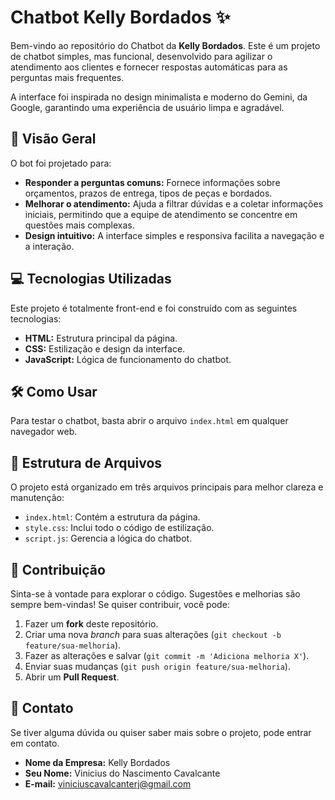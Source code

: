 # Chatbot Kelly Bordados ✨

Bem-vindo ao repositório do Chatbot da **Kelly Bordados**. Este é um projeto de chatbot simples, mas funcional, desenvolvido para agilizar o atendimento aos clientes e fornecer respostas automáticas para as perguntas mais frequentes.

A interface foi inspirada no design minimalista e moderno do Gemini, da Google, garantindo uma experiência de usuário limpa e agradável.

## 🚀 Visão Geral

O bot foi projetado para:

-   **Responder a perguntas comuns:** Fornece informações sobre orçamentos, prazos de entrega, tipos de peças e bordados.
-   **Melhorar o atendimento:** Ajuda a filtrar dúvidas e a coletar informações iniciais, permitindo que a equipe de atendimento se concentre em questões mais complexas.
-   **Design intuitivo:** A interface simples e responsiva facilita a navegação e a interação.

## 💻 Tecnologias Utilizadas

Este projeto é totalmente front-end e foi construído com as seguintes tecnologias:

-   **HTML:** Estrutura principal da página.
-   **CSS:** Estilização e design da interface.
-   **JavaScript:** Lógica de funcionamento do chatbot.

## 🛠️ Como Usar

Para testar o chatbot, basta abrir o arquivo `index.html` em qualquer navegador web.

## 📂 Estrutura de Arquivos

O projeto está organizado em três arquivos principais para melhor clareza e manutenção:

-   `index.html`: Contém a estrutura da página.
-   `style.css`: Inclui todo o código de estilização.
-   `script.js`: Gerencia a lógica do chatbot.

## 🤝 Contribuição

Sinta-se à vontade para explorar o código. Sugestões e melhorias são sempre bem-vindas! Se quiser contribuir, você pode:

1.  Fazer um **fork** deste repositório.
2.  Criar uma nova _branch_ para suas alterações (`git checkout -b feature/sua-melhoria`).
3.  Fazer as alterações e salvar (`git commit -m 'Adiciona melhoria X'`).
4.  Enviar suas mudanças (`git push origin feature/sua-melhoria`).
5.  Abrir um **Pull Request**.

## 📧 Contato

Se tiver alguma dúvida ou quiser saber mais sobre o projeto, pode entrar em contato.

-   **Nome da Empresa:** Kelly Bordados
-   **Seu Nome:** Vinicius do Nascimento Cavalcante
-   **E-mail:** viniciuscavalcanterj@gmail.com
